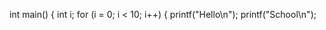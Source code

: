 int main()
{
  int i;
  for (i = 0; i < 10; i++)
  {
    printf("Hello\n");
    printf("School\n");
